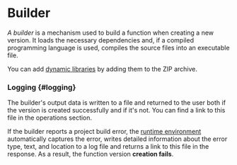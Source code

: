 # Builder

_A builder_ is a mechanism used to build a function when creating a new version. It loads the necessary dependencies and, if a compiled programming language is used, compiles the source files into an executable file.

You can add [dynamic libraries](./runtime/environment-variables.md#dynamic-library) by adding them to the ZIP archive.

### Logging {#logging}

The builder's output data is written to a file and returned to the user both if the version is created successfully and if it's not. You can find a link to this file in the operations section.

If the builder reports a project build error, the [runtime environment](runtime/index.md) automatically captures the error, writes detailed information about the error type, text, and location to a log file and returns a link to this file in the response. As a result, the function version **creation fails**.

